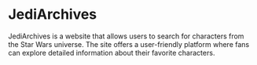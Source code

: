 # JediArchives
JediArchives is a website that allows users to search for characters from the Star Wars universe. The site offers a user-friendly platform where fans can explore detailed information about their favorite characters.
